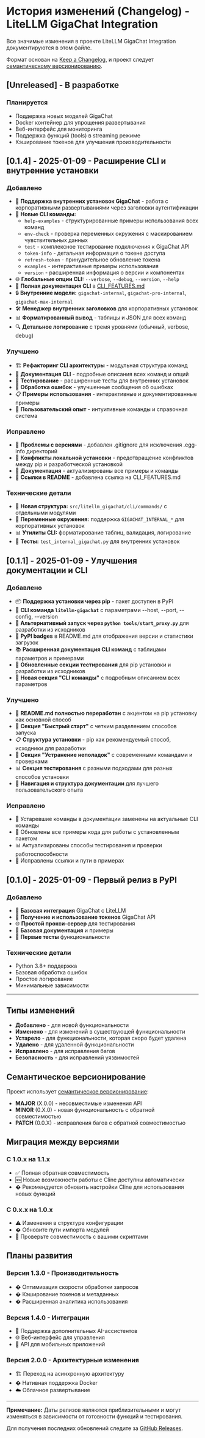 # История изменений (Changelog) - LiteLLM GigaChat Integration

Все значимые изменения в проекте LiteLLM GigaChat Integration документируются в этом файле.

Формат основан на [Keep a Changelog](https://keepachangelog.com/ru/1.0.0/),
и проект следует [семантическому версионированию](https://semver.org/lang/ru/).

## [Unreleased] - В разработке

### Планируется
- Поддержка новых моделей GigaChat
- Docker контейнер для упрощения развертывания
- Веб-интерфейс для мониторинга
- Поддержка функций (tools) в streaming режиме
- Кэширование токенов для улучшения производительности

## [0.1.4] - 2025-01-09 - Расширение CLI и внутренние установки

### Добавлено
- 🏢 **Поддержка внутренних установок GigaChat** - работа с корпоративными развертываниями через заголовки аутентификации
- 🔧 **Новые CLI команды:**
  - `help-examples` - структурированные примеры использования всех команд
  - `env-check` - проверка переменных окружения с маскированием чувствительных данных
  - `test` - комплексное тестирование подключения к GigaChat API
  - `token-info` - детальная информация о токене доступа
  - `refresh-token` - принудительное обновление токена
  - `examples` - интерактивные примеры использования
  - `version` - расширенная информация о версии и компонентах
- 🌐 **Глобальные опции CLI:** `--verbose`, `--debug`, `--version`, `--help`
- 📝 **Полная документация CLI** в [CLI_FEATURES.md](../CLI_FEATURES.md)
- 🔒 **Внутренние модели:** `gigachat-internal`, `gigachat-pro-internal`, `gigachat-max-internal`
- 🛠️ **Менеджер внутренних заголовков** для корпоративных установок
- 📊 **Форматированный вывод** - таблицы и JSON для всех команд
- 🔍 **Детальное логирование** с тремя уровнями (обычный, verbose, debug)

### Улучшено
- 🏗️ **Рефакторинг CLI архитектуры** - модульная структура команд
- 📖 **Документация CLI** - подробные описания всех команд и опций
- 🧪 **Тестирование** - расширенные тесты для внутренних установок
- 🔧 **Обработка ошибок** - улучшенные сообщения об ошибках
- 📋 **Примеры использования** - интерактивные и документированные примеры
- 🎯 **Пользовательский опыт** - интуитивные команды и справочная система

### Исправлено
- 🐛 **Проблемы с версиями** - добавлен .gitignore для исключения .egg-info директорий
- 🔧 **Конфликты локальной установки** - предотвращение конфликтов между pip и разработческой установкой
- 📝 **Документация** - актуализированы все примеры и команды
- 🔗 **Ссылки в README** - добавлена ссылка на CLI_FEATURES.md

### Технические детали
- 📁 **Новая структура:** `src/litellm_gigachat/cli/commands/` с отдельными модулями
- 🔧 **Переменные окружения:** поддержка `GIGACHAT_INTERNAL_*` для корпоративных установок
- 📊 **Утилиты CLI:** форматирование таблиц, валидация, логирование
- 🧪 **Тесты:** `test_internal_gigachat.py` для внутренних установок

## [0.1.1] - 2025-01-09 - Улучшения документации и CLI

### Добавлено
- 📦 **Поддержка установки через pip** - пакет доступен в PyPI
- 🔧 **CLI команда `litellm-gigachat`** с параметрами --host, --port, --config, --version
- 📝 **Альтернативный запуск через `python tools/start_proxy.py`** для разработки из исходников
- 🎯 **PyPI badges** в README.md для отображения версии и статистики загрузок
- 📚 **Расширенная документация CLI команд** с таблицами параметров и примерами
- 🧪 **Обновленные секции тестирования** для pip установки и разработки из исходников
- 🔧 **Новая секция "CLI команды"** с подробным описанием всех параметров

### Улучшено
- 📖 **README.md полностью переработан** с акцентом на pip установку как основной способ
- 🚀 **Секция "Быстрый старт"** с четким разделением способов запуска
- 📋 **Структура установки** - pip как рекомендуемый способ, исходники для разработки
- 🚨 **Секция "Устранение неполадок"** с современными командами и проверками
- 📊 **Секция тестирования** с разными подходами для разных способов установки
- 🔗 **Навигация и структура документации** для лучшего пользовательского опыта

### Исправлено
- 📝 Устаревшие команды в документации заменены на актуальные CLI команды
- 🔗 Обновлены все примеры кода для работы с установленным пакетом
- 📊 Актуализированы способы тестирования и проверки работоспособности
- 🎯 Исправлены ссылки и пути в примерах

## [0.1.0] - 2025-01-09 - Первый релиз в PyPI

### Добавлено
- 🎯 **Базовая интеграция** GigaChat с LiteLLM
- 🔑 **Получение и использование токенов** GigaChat API
- 🌐 **Простой прокси-сервер** для тестирования
- 📝 **Базовая документация** и примеры
- 🧪 **Первые тесты** функциональности

### Технические детали
- Python 3.8+ поддержка
- Базовая обработка ошибок
- Простое логирование
- Минимальные зависимости

---

## Типы изменений

- **Добавлено** - для новой функциональности
- **Изменено** - для изменений в существующей функциональности
- **Устарело** - для функциональности, которая скоро будет удалена
- **Удалено** - для удаленной функциональности
- **Исправлено** - для исправления багов
- **Безопасность** - для исправлений уязвимостей

## Семантическое версионирование

Проект использует [семантическое версионирование](https://semver.org/lang/ru/):

- **MAJOR** (X.0.0) - несовместимые изменения API
- **MINOR** (0.X.0) - новая функциональность с обратной совместимостью
- **PATCH** (0.0.X) - исправления багов с обратной совместимостью

## Миграция между версиями

### С 1.0.x на 1.1.x
- ✅ Полная обратная совместимость
- 🆕 Новые возможности работы с Cline доступны автоматически
- � Рекомендуется обновить настройки Cline для использования новых функций

### С 0.x.x на 1.0.x
- ⚠️ Изменения в структуре конфигурации
- � Обновите пути импорта модулей
- 📝 Проверьте совместимость с вашими скриптами

## Планы развития

### Версия 1.3.0 - Производительность
- � Оптимизация скорости обработки запросов
- � Кэширование токенов и метаданных
- � Расширенная аналитика использования

### Версия 1.4.0 - Интеграции
- 🔌 Поддержка дополнительных AI-ассистентов
- 🌐 Веб-интерфейс для управления
- 📱 API для мобильных приложений

### Версия 2.0.0 - Архитектурные изменения
- 🏗️ Переход на асинхронную архитектуру
- � Нативная поддержка Docker
- ☁️ Облачное развертывание

---

**Примечание:** Даты релизов являются приблизительными и могут изменяться в зависимости от готовности функций и тестирования.

Для получения последних обновлений следите за [GitHub Releases](https://github.com/stp008/litellm-gigachat/releases).
